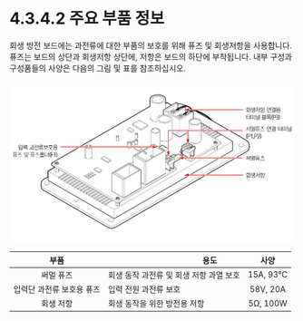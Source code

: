 # 4.3.4.2 주요 부품 정보

회생 방전 보드에는 과전류에 대한 부품의 보호를 위해 퓨즈 및 회생저항을 사용합니다. 퓨즈는 보드의 상단과 회생저항 상단에, 저항은 보드의 하단에 부착됩니다. 내부 구성과 구성품들의 사양은 다음의 그림 및 표를 참조하십시오.

![그림 39 회생 방전 모듈](../../../.gitbook/assets/image120.png)

|     **부품**     | 　　　　　　　　　**용도**         |  **사양**  |
| :------------: | ----------------------- | :------: |
|      써멀 퓨즈     | 회생 동작 과전류 및 회생 저항 과열 보호 | 15A, 93℃ |
| 입력단 과전류 보호용 퓨즈 | 입력 전원 과전류 보호            | 58V, 20A |
|      회생 저항     | 회생 동작을 위한 방전용 저항        | 5Ω, 100W |

